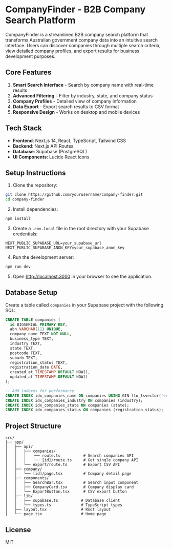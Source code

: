 # CompanyFinder - B2B Company Search Platform

CompanyFinder is a streamlined B2B company search platform that transforms Australian government company data into an intuitive search interface. Users can discover companies through multiple search criteria, view detailed company profiles, and export results for business development purposes.

## Core Features

1. **Smart Search Interface** - Search by company name with real-time results
2. **Advanced Filtering** - Filter by industry, state, and company status
3. **Company Profiles** - Detailed view of company information
4. **Data Export** - Export search results to CSV format
5. **Responsive Design** - Works on desktop and mobile devices

## Tech Stack

- **Frontend**: Next.js 14, React, TypeScript, Tailwind CSS
- **Backend**: Next.js API Routes
- **Database**: Supabase (PostgreSQL)
- **UI Components**: Lucide React icons

## Setup Instructions

1. Clone the repository:
```bash
git clone https://github.com/yourusername/company-finder.git
cd company-finder
```

2. Install dependencies:
```bash
npm install
```

3. Create a `.env.local` file in the root directory with your Supabase credentials:
```
NEXT_PUBLIC_SUPABASE_URL=your_supabase_url
NEXT_PUBLIC_SUPABASE_ANON_KEY=your_supabase_anon_key
```

4. Run the development server:
```bash
npm run dev
```

5. Open [http://localhost:3000](http://localhost:3000) in your browser to see the application.

## Database Setup

Create a table called `companies` in your Supabase project with the following SQL:

```sql
CREATE TABLE companies (
  id BIGSERIAL PRIMARY KEY,
  abn VARCHAR(11) UNIQUE,
  company_name TEXT NOT NULL,
  business_type TEXT,
  industry TEXT,
  state TEXT,
  postcode TEXT,
  suburb TEXT,
  registration_status TEXT,
  registration_date DATE,
  created_at TIMESTAMP DEFAULT NOW(),
  updated_at TIMESTAMP DEFAULT NOW()
);

-- Add indexes for performance
CREATE INDEX idx_companies_name ON companies USING GIN (to_tsvector('english', company_name));
CREATE INDEX idx_companies_industry ON companies (industry);
CREATE INDEX idx_companies_state ON companies (state);
CREATE INDEX idx_companies_status ON companies (registration_status);
```

## Project Structure

```
src/
├── app/
│   ├── api/
│   │   ├── companies/
│   │   │   ├── route.ts          # Search companies API
│   │   │   └── [id]/route.ts     # Get single company API
│   │   └── export/route.ts       # Export CSV API
│   ├── company/
│   │   └── [id]/page.tsx         # Company detail page
│   ├── components/
│   │   ├── SearchBar.tsx         # Search input component
│   │   ├── CompanyCard.tsx       # Company display card
│   │   └── ExportButton.tsx      # CSV export button
│   ├── lib/
│   │   ├── supabase.ts          # Database client
│   │   └── types.ts             # TypeScript types
│   ├── layout.tsx               # Root layout
│   └── page.tsx                 # Home page
```

## License

MIT
